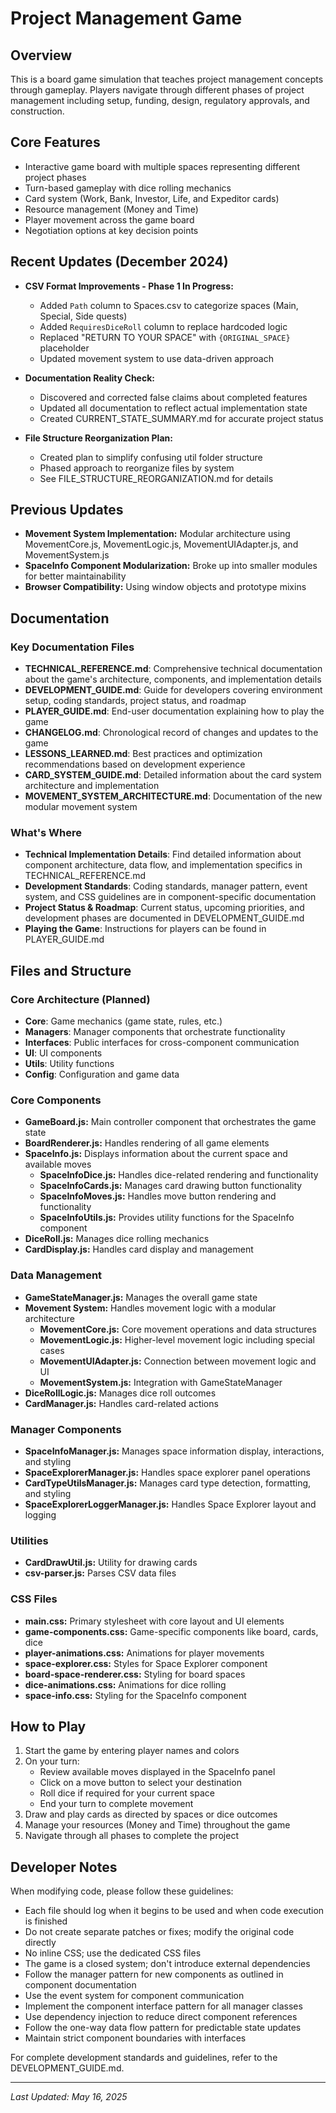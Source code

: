 # Project Management Game

## Overview

This is a board game simulation that teaches project management concepts through gameplay. Players navigate through different phases of project management including setup, funding, design, regulatory approvals, and construction.

## Core Features

- Interactive game board with multiple spaces representing different project phases
- Turn-based gameplay with dice rolling mechanics
- Card system (Work, Bank, Investor, Life, and Expeditor cards)
- Resource management (Money and Time)
- Player movement across the game board 
- Negotiation options at key decision points

## Recent Updates (December 2024)

- **CSV Format Improvements - Phase 1 In Progress:** 
  - Added `Path` column to Spaces.csv to categorize spaces (Main, Special, Side quests)
  - Added `RequiresDiceRoll` column to replace hardcoded logic
  - Replaced "RETURN TO YOUR SPACE" with `{ORIGINAL_SPACE}` placeholder
  - Updated movement system to use data-driven approach
  
- **Documentation Reality Check:** 
  - Discovered and corrected false claims about completed features
  - Updated all documentation to reflect actual implementation state
  - Created CURRENT_STATE_SUMMARY.md for accurate project status

- **File Structure Reorganization Plan:**
  - Created plan to simplify confusing util folder structure
  - Phased approach to reorganize files by system
  - See FILE_STRUCTURE_REORGANIZATION.md for details

## Previous Updates

- **Movement System Implementation:** Modular architecture using MovementCore.js, MovementLogic.js, MovementUIAdapter.js, and MovementSystem.js
- **SpaceInfo Component Modularization:** Broke up into smaller modules for better maintainability
- **Browser Compatibility:** Using window objects and prototype mixins

## Documentation

### Key Documentation Files

- **TECHNICAL_REFERENCE.md**: Comprehensive technical documentation about the game's architecture, components, and implementation details
- **DEVELOPMENT_GUIDE.md**: Guide for developers covering environment setup, coding standards, project status, and roadmap
- **PLAYER_GUIDE.md**: End-user documentation explaining how to play the game
- **CHANGELOG.md**: Chronological record of changes and updates to the game
- **LESSONS_LEARNED.md**: Best practices and optimization recommendations based on development experience
- **CARD_SYSTEM_GUIDE.md**: Detailed information about the card system architecture and implementation
- **MOVEMENT_SYSTEM_ARCHITECTURE.md**: Documentation of the new modular movement system

### What's Where

- **Technical Implementation Details**: Find detailed information about component architecture, data flow, and implementation specifics in TECHNICAL_REFERENCE.md
- **Development Standards**: Coding standards, manager pattern, event system, and CSS guidelines are in component-specific documentation
- **Project Status & Roadmap**: Current status, upcoming priorities, and development phases are documented in DEVELOPMENT_GUIDE.md
- **Playing the Game**: Instructions for players can be found in PLAYER_GUIDE.md

## Files and Structure

### Core Architecture (Planned)

- **Core**: Game mechanics (game state, rules, etc.)
- **Managers**: Manager components that orchestrate functionality
- **Interfaces**: Public interfaces for cross-component communication
- **UI**: UI components
- **Utils**: Utility functions
- **Config**: Configuration and game data

### Core Components

- **GameBoard.js:** Main controller component that orchestrates the game state
- **BoardRenderer.js:** Handles rendering of all game elements
- **SpaceInfo.js:** Displays information about the current space and available moves
  - **SpaceInfoDice.js:** Handles dice-related rendering and functionality
  - **SpaceInfoCards.js:** Manages card drawing button functionality
  - **SpaceInfoMoves.js:** Handles move button rendering and functionality
  - **SpaceInfoUtils.js:** Provides utility functions for the SpaceInfo component
- **DiceRoll.js:** Manages dice rolling mechanics
- **CardDisplay.js:** Handles card display and management

### Data Management

- **GameStateManager.js:** Manages the overall game state
- **Movement System:** Handles movement logic with a modular architecture
  - **MovementCore.js:** Core movement operations and data structures
  - **MovementLogic.js:** Higher-level movement logic including special cases
  - **MovementUIAdapter.js:** Connection between movement logic and UI
  - **MovementSystem.js:** Integration with GameStateManager
- **DiceRollLogic.js:** Manages dice roll outcomes 
- **CardManager.js:** Handles card-related actions

### Manager Components

- **SpaceInfoManager.js:** Manages space information display, interactions, and styling
- **SpaceExplorerManager.js:** Handles space explorer panel operations
- **CardTypeUtilsManager.js:** Manages card type detection, formatting, and styling
- **SpaceExplorerLoggerManager.js:** Handles Space Explorer layout and logging

### Utilities

- **CardDrawUtil.js:** Utility for drawing cards
- **csv-parser.js:** Parses CSV data files

### CSS Files

- **main.css:** Primary stylesheet with core layout and UI elements
- **game-components.css:** Game-specific components like board, cards, dice
- **player-animations.css:** Animations for player movements
- **space-explorer.css:** Styles for Space Explorer component
- **board-space-renderer.css:** Styling for board spaces
- **dice-animations.css:** Animations for dice rolling
- **space-info.css:** Styling for the SpaceInfo component

## How to Play

1. Start the game by entering player names and colors
2. On your turn:
   - Review available moves displayed in the SpaceInfo panel
   - Click on a move button to select your destination
   - Roll dice if required for your current space
   - End your turn to complete movement
3. Draw and play cards as directed by spaces or dice outcomes
4. Manage your resources (Money and Time) throughout the game
5. Navigate through all phases to complete the project

## Developer Notes

When modifying code, please follow these guidelines:

- Each file should log when it begins to be used and when code execution is finished
- Do not create separate patches or fixes; modify the original code directly
- No inline CSS; use the dedicated CSS files
- The game is a closed system; don't introduce external dependencies
- Follow the manager pattern for new components as outlined in component documentation
- Use the event system for component communication
- Implement the component interface pattern for all manager classes
- Use dependency injection to reduce direct component references
- Follow the one-way data flow pattern for predictable state updates
- Maintain strict component boundaries with interfaces

For complete development standards and guidelines, refer to the DEVELOPMENT_GUIDE.md.

---

*Last Updated: May 16, 2025*